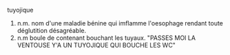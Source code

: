 ﻿tuyojique

1. n.m. nom d'une maladie bénine qui imflamme l'oesophage rendant toute déglutition désagréable.
2. n.m boule de contenant bouchant les tuyaux. "PASSES MOI LA VENTOUSE Y'A UN TUYOJIQUE QUI BOUCHE LES WC"
